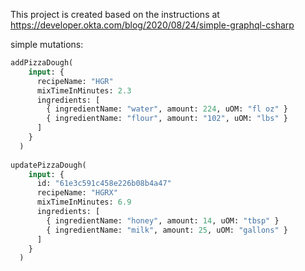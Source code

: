 This project is created based on the instructions at
https://developer.okta.com/blog/2020/08/24/simple-graphql-csharp


simple mutations:

```graphql
addPizzaDough(
    input: {
      recipeName: "HGR"
      mixTimeInMinutes: 2.3
      ingredients: [
        { ingredientName: "water", amount: 224, uOM: "fl oz" }
        { ingredientName: "flour", amount: "102", uOM: "lbs" }
      ]
    }
  )
  
updatePizzaDough(
    input: {
      id: "61e3c591c458e226b08b4a47"
      recipeName: "HGRX"
      mixTimeInMinutes: 6.9
      ingredients: [
        { ingredientName: "honey", amount: 14, uOM: "tbsp" }
        { ingredientName: "milk", amount: 25, uOM: "gallons" }
      ]
    }
  )
```